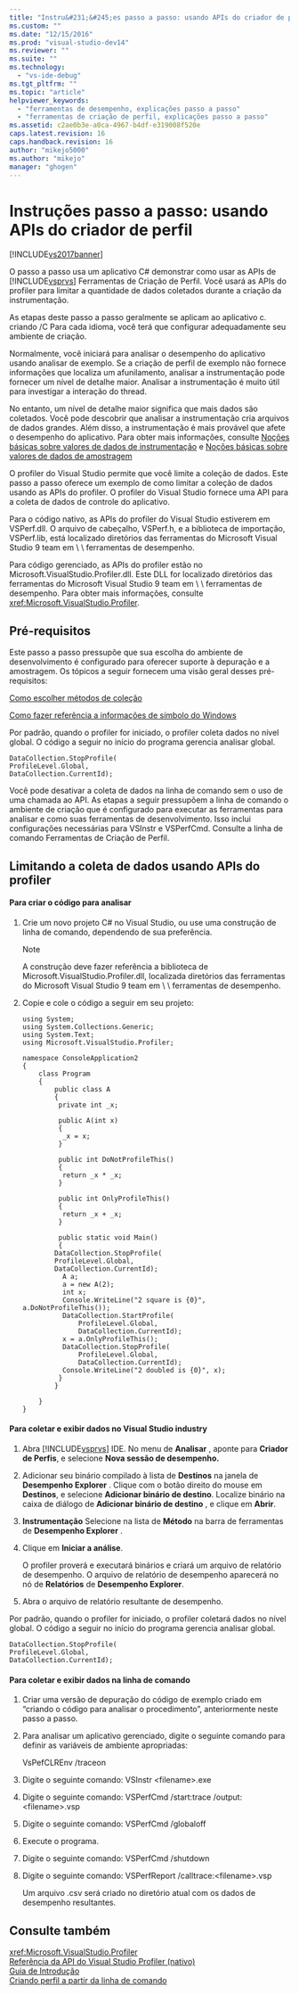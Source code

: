 ```yaml
---
title: "Instru&#231;&#245;es passo a passo: usando APIs do criador de perfil | Microsoft Docs"
ms.custom: ""
ms.date: "12/15/2016"
ms.prod: "visual-studio-dev14"
ms.reviewer: ""
ms.suite: ""
ms.technology: 
  - "vs-ide-debug"
ms.tgt_pltfrm: ""
ms.topic: "article"
helpviewer_keywords: 
  - "ferramentas de desempenho, explicações passo a passo"
  - "ferramentas de criação de perfil, explicações passo a passo"
ms.assetid: c2ae0b3e-a0ca-4967-b4df-e319008f520e
caps.latest.revision: 16
caps.handback.revision: 16
author: "mikejo5000"
ms.author: "mikejo"
manager: "ghogen"
---
```

# Instru&#231;&#245;es passo a passo: usando APIs do criador de perfil
[!INCLUDE[vs2017banner](../code-quality/includes/vs2017banner.md)]

O passo a passo usa um aplicativo C\# demonstrar como usar as APIs de [!INCLUDE[vsprvs](../code-quality/includes/vsprvs_md.md)] Ferramentas de Criação de Perfil.  Você usará as APIs do profiler para limitar a quantidade de dados coletados durante a criação da instrumentação.  
  
 As etapas deste passo a passo geralmente se aplicam ao aplicativo c. criando \/C  Para cada idioma, você terá que configurar adequadamente seu ambiente de criação.  
  
 Normalmente, você iniciará para analisar o desempenho do aplicativo usando analisar de exemplo.  Se a criação de perfil de exemplo não fornece informações que localiza um afunilamento, analisar a instrumentação pode fornecer um nível de detalhe maior.  Analisar a instrumentação é muito útil para investigar a interação do thread.  
  
 No entanto, um nível de detalhe maior significa que mais dados são coletados.  Você pode descobrir que analisar a instrumentação cria arquivos de dados grandes.  Além disso, a instrumentação é mais provável que afete o desempenho do aplicativo.  Para obter mais informações, consulte [Noções básicas sobre valores de dados de instrumentação](../profiling/understanding-instrumentation-data-values.md) e [Noções básicas sobre valores de dados de amostragem](../profiling/understanding-sampling-data-values.md)  
  
 O profiler do Visual Studio permite que você limite a coleção de dados.  Este passo a passo oferece um exemplo de como limitar a coleção de dados usando as APIs do profiler.  O profiler do Visual Studio fornece uma API para a coleta de dados de controle do aplicativo.  
  
 Para o código nativo, as APIs do profiler do Visual Studio estiverem em VSPerf.dll.  O arquivo de cabeçalho, VSPerf.h, e a biblioteca de importação, VSPerf.lib, está localizado diretórios das ferramentas do Microsoft Visual Studio 9 team em \\ \\ ferramentas de desempenho.  
  
 Para código gerenciado, as APIs do profiler estão no Microsoft.VisualStudio.Profiler.dll.  Este DLL for localizado diretórios das ferramentas do Microsoft Visual Studio 9 team em \\ \\ ferramentas de desempenho.  Para obter mais informações, consulte <xref:Microsoft.VisualStudio.Profiler>.  
  
## Pré-requisitos  
 Este passo a passo pressupõe que sua escolha do ambiente de desenvolvimento é configurado para oferecer suporte à depuração e a amostragem.  Os tópicos a seguir fornecem uma visão geral desses pré\-requisitos:  
  
 [Como escolher métodos de coleção](../profiling/how-to-choose-collection-methods.md)  
  
 [Como fazer referência a informações de símbolo do Windows](../profiling/how-to-reference-windows-symbol-information.md)  
  
 Por padrão, quando o profiler for iniciado, o profiler coleta dados no nível global.  O código a seguir no início do programa gerencia analisar global.  
  
```  
DataCollection.StopProfile(  
ProfileLevel.Global,  
DataCollection.CurrentId);  
```  
  
 Você pode desativar a coleta de dados na linha de comando sem o uso de uma chamada ao API.  As etapas a seguir pressupõem a linha de comando o ambiente de criação que é configurado para executar as ferramentas para analisar e como suas ferramentas de desenvolvimento.  Isso inclui configurações necessárias para VSInstr e VSPerfCmd.  Consulte a linha de comando Ferramentas de Criação de Perfil.  
  
## Limitando a coleta de dados usando APIs do profiler  
  
#### Para criar o código para analisar  
  
1.  Crie um novo projeto C\# no Visual Studio, ou use uma construção de linha de comando, dependendo de sua preferência.  
  
    > [!NOTE]
    >  A construção deve fazer referência a biblioteca de Microsoft.VisualStudio.Profiler.dll, localizada diretórios das ferramentas do Microsoft Visual Studio 9 team em \\ \\ ferramentas de desempenho.  
  
2.  Copie e cole o código a seguir em seu projeto:  
  
    ```  
    using System;  
    using System.Collections.Generic;  
    using System.Text;  
    using Microsoft.VisualStudio.Profiler;  
  
    namespace ConsoleApplication2  
    {  
        class Program  
        {  
            public class A  
            {  
             private int _x;  
  
             public A(int x)  
             {  
              _x = x;  
             }  
  
             public int DoNotProfileThis()  
             {  
              return _x * _x;  
             }  
  
             public int OnlyProfileThis()  
             {  
              return _x + _x;  
             }  
  
             public static void Main()  
             {  
            DataCollection.StopProfile(  
            ProfileLevel.Global,  
            DataCollection.CurrentId);  
              A a;  
              a = new A(2);  
              int x;      
              Console.WriteLine("2 square is {0}", a.DoNotProfileThis());  
              DataCollection.StartProfile(  
                  ProfileLevel.Global,  
                  DataCollection.CurrentId);  
              x = a.OnlyProfileThis();  
              DataCollection.StopProfile(  
                  ProfileLevel.Global,   
                  DataCollection.CurrentId);  
              Console.WriteLine("2 doubled is {0}", x);  
             }  
            }  
  
        }  
    }  
    ```  
  
#### Para coletar e exibir dados no Visual Studio industry  
  
1.  Abra [!INCLUDE[vsprvs](../code-quality/includes/vsprvs_md.md)] IDE.  No menu de **Analisar** , aponte para **Criador de Perfis**, e selecione **Nova sessão de desempenho.**  
  
2.  Adicionar seu binário compilado à lista de **Destinos** na janela de **Desempenho Explorer** .  Clique com o botão direito do mouse em **Destinos**, e selecione **Adicionar binário de destino**.  Localize binário na caixa de diálogo de **Adicionar binário de destino** , e clique em **Abrir**.  
  
3.  **Instrumentação** Selecione na lista de **Método** na barra de ferramentas de **Desempenho Explorer** .  
  
4.  Clique em **Iniciar a análise**.  
  
     O profiler proverá e executará binários e criará um arquivo de relatório de desempenho.  O arquivo de relatório de desempenho aparecerá no nó de **Relatórios** de **Desempenho Explorer**.  
  
5.  Abra o arquivo de relatório resultante de desempenho.  
  
 Por padrão, quando o profiler for iniciado, o profiler coletará dados no nível global.  O código a seguir no início do programa gerencia analisar global.  
  
```  
DataCollection.StopProfile(  
ProfileLevel.Global,  
DataCollection.CurrentId);  
```  
  
#### Para coletar e exibir dados na linha de comando  
  
1.  Criar uma versão de depuração do código de exemplo criado em “criando o código para analisar o procedimento”, anteriormente neste passo a passo.  
  
2.  Para analisar um aplicativo gerenciado, digite o seguinte comando para definir as variáveis de ambiente apropriadas:  
  
     VsPefCLREnv \/traceon  
  
3.  Digite o seguinte comando: VSInstr \<filename\>.exe  
  
4.  Digite o seguinte comando: VSPerfCmd \/start:trace \/output:\<filename\>.vsp  
  
5.  Digite o seguinte comando: VSPerfCmd \/globaloff  
  
6.  Execute o programa.  
  
7.  Digite o seguinte comando: VSPerfCmd \/shutdown  
  
8.  Digite o seguinte comando: VSPerfReport \/calltrace:\<filename\>.vsp  
  
     Um arquivo .csv será criado no diretório atual com os dados de desempenho resultantes.  
  
## Consulte também  
 <xref:Microsoft.VisualStudio.Profiler>   
 [Referência da API do Visual Studio Profiler \(nativo\)](../profiling/visual-studio-profiler-api-reference-native.md)   
 [Guia de Introdução](../profiling/getting-started-with-performance-tools.md)   
 [Criando perfil a partir da linha de comando](../profiling/using-the-profiling-tools-from-the-command-line.md)